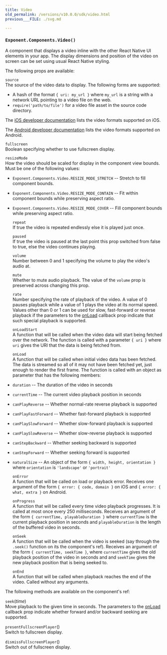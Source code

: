 ```yaml
---
title: Video
old_permalink: /versions/v10.0.0/sdk/video.html
previous___FILE: ./svg.md

---
```


### `Exponent.Components.Video()`  
A component that displays a video inline with the other React Native UI elements in your app. The display dimensions and position of the video on screen can be set using usual React Native styling.

The following props are available:

 `source`  
The source of the video data to display. The following forms are supported:

-   A hash of the format `{ uri: my_url }` where `my_url` is a string with a network URL pointing to a video file on the web.
-   `require('path/to/file')` for a video file asset in the source code directory.

The [iOS developer documentation](https://developer.apple.com/library/ios/documentation/Miscellaneous/Conceptual/iPhoneOSTechOverview/MediaLayer/MediaLayer.html) lists the video formats supported on iOS.

The [Android developer documentation](https://developer.android.com/guide/appendix/media-formats.html#formats-table) lists the video formats supported on Android.

 `fullscreen`  
Boolean specifying whether to use fullscreen display.

 `resizeMode`  
How the video should be scaled for display in the component view bounds. Must be one of the following values:

-   `Exponent.Components.Video.RESIZE_MODE_STRETCH` -- Stretch to fill component bounds.
-   `Exponent.Components.Video.RESIZE_MODE_CONTAIN` -- Fit within component bounds while preserving aspect ratio.
-   `Exponent.Components.Video.RESIZE_MODE_COVER` -- Fill component bounds while preserving aspect ratio.

     `repeat`  
    If true the video is repeated endlessly else it is played just once.

     `paused`  
    If true the video is paused at the last point this prop switched from false to true, else the video continues playing.

     `volume`  
    Number between 0 and 1 specifying the volume to play the video's audio at.

     `mute`  
    Whether to mute audio playback. The value of the `volume` prop is preserved across changing this prop.

     `rate`  
    Number specifying the rate of playback of the video. A value of 0 pauses playback while a value of 1 plays the video at its normal speed. Values other than 0 or 1 can be used for slow, fast-forward or reverse playback if the parameters to the [onLoad](https://docs.getexponent.com/versions/v10.0.0/guides#video-on-load) callback prop indicate that such special playback is supported.

     `onLoadStart`  
    A function that will be called when the video data will start being fetched over the network. The function is called with a parameter `{ uri }` where `uri` gives the URI that the data is being fetched from.

     `onLoad`  
    A function that will be called when initial video data has been fetched. The data is streamed so all of it may not have been fetched yet, just enough to render the first frame. The function is called with an object as parameter that has the following members:

-   `duration` -- The duration of the video in seconds
-   `currentTime` -- The current video playback position in seconds
-   `canPlayReverse` -- Whether normal-rate reverse playback is supported
-   `canPlayFastForward` -- Whether fast-forward playback is supported
-   `canPlaySlowForward` -- Whether slow-forward playback is supported
-   `canPlaySlowReverse` -- Whether slow-reverse playback is supported
-   `canStepBackward` -- Whether seeking backward is supported
-   `canStepForward` -- Whether seeking forward is supported
-   `naturalSize` -- An object of the form `{ width, height, orientation }` where `orientation` is `'landscape'` or `'portrait'`

     `onError`  
    A function that will be called on load or playback error. Receives one argument of the form `{ error: { code, domain }` on iOS and `{ error: { what, extra }` on Android.

     `onProgress`  
    A function that will be called every time video playback progresses. It is called at most once every 250 milliseconds. Receives an argument of the form `{ currentTime, playableDuration }` where `currentTime` is the current playback position in seconds and `playableDuration` is the length of the buffered video in seconds.

     `onSeek`  
    A function that will be called when the video is seeked (say through the `.seek()` function on its the component's ref). Receives an argument of the form `{ currentTime, seekTime }`, where `currentTime` gives the old playback position of the video in seconds and and `seekTime` gives the new playback position that is being seeked to.

     `onEnd`  
    A function that will be called when playback reaches the end of the video. Called without any arguments.

The following methods are available on the component's ref:

 `seek`(_time_)  
Move playback to the given time in seconds. The parameters to the [onLoad](https://docs.getexponent.com/versions/v10.0.0/guides#video-on-load) callback prop indicate whether forward and/or backward seeking are supported.

 `presentFullscreenPlayer`()  
Switch to fullscreen display.

 `dismissFullscreenPlayer`()  
Switch out of fullscreen display.
